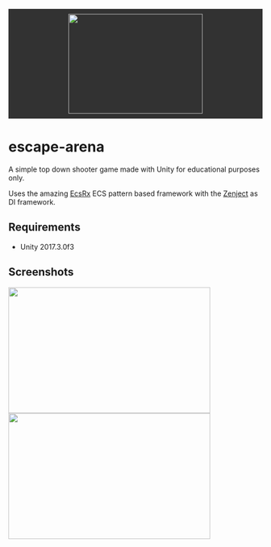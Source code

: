 
<p align="center" style="background: #323232; padding: 10px 0">
  <img width="266" height="198" src="https://github.com/sviridoff/escape-arena/raw/master/Assets/Sprites/logo.png">
</p>

# escape-arena

A simple top down shooter game made with Unity for educational purposes only.

Uses the amazing [EcsRx](https://github.com/EcsRx/ecsrx) ECS pattern based framework with the [Zenject](https://github.com/modesttree/Zenject) as DI framework.

## Requirements

* Unity 2017.3.0f3

## Screenshots

<img width="400" height="250" style="margin-right: 20px" src="https://github.com/sviridoff/escape-arena/raw/master/screenshots/gameplay.png">

<img width="400" height="250" src="https://github.com/sviridoff/escape-arena/raw/master/screenshots/intro.png">

